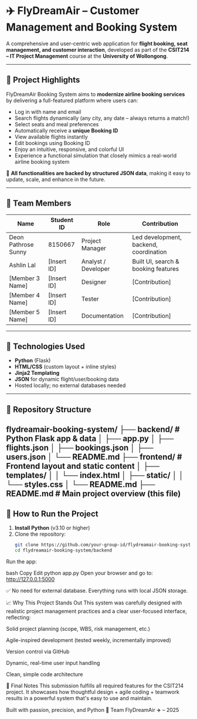 # ✈️ FlyDreamAir – Customer Management and Booking System

A comprehensive and user-centric web application for **flight booking, seat management, and customer interaction**, developed as part of the **CSIT214 – IT Project Management** course at the **University of Wollongong**.

---

## 🌟 Project Highlights

FlyDreamAir Booking System aims to **modernize airline booking services** by delivering a full-featured platform where users can:

- Log in with name and email  
- Search flights dynamically (any city, any date – always returns a match!)  
- Select seats and meal preferences  
- Automatically receive a **unique Booking ID**
- View available flights instantly
- Edit bookings using Booking ID
- Enjoy an intuitive, responsive, and colorful UI  
- Experience a functional simulation that closely mimics a real-world airline booking system

🎯 **All functionalities are backed by structured JSON data**, making it easy to update, scale, and enhance in the future.

---

## 👥 Team Members

| Name                | Student ID | Role               | Contribution             |
|---------------------|------------|--------------------|--------------------------|
| Deon Pathrose Sunny | 8150667    | Project Manager    | Led development, backend, coordination |
| Ashlin Lal          | [Insert ID] | Analyst / Developer | Built UI, search & booking features |
| [Member 3 Name]     | [Insert ID] | Designer           | [Contribution]           |
| [Member 4 Name]     | [Insert ID] | Tester             | [Contribution]           |
| [Member 5 Name]     | [Insert ID] | Documentation      | [Contribution]           |

---

## 🧰 Technologies Used

- **Python** (Flask)
- **HTML/CSS** (custom layout + inline styles)
- **Jinja2 Templating**
- **JSON** for dynamic flight/user/booking data
- Hosted locally; no external databases needed

---

## 📂 Repository Structure

flydreamair-booking-system/
├── backend/ # Python Flask app & data
│ ├── app.py
│ ├── flights.json
│ ├── bookings.json
│ ├── users.json
│ └── README.md
├── frontend/ # Frontend layout and static content
│ ├── templates/
│ │ └── index.html
│ ├── static/
│ │ └── styles.css
│ └── README.md
├── README.md # Main project overview (this file)
---

## 🚀 How to Run the Project

1. **Install Python** (v3.10 or higher)
2. Clone the repository:
   ```bash
   git clone https://github.com/your-group-id/flydreamair-booking-system.git
   cd flydreamair-booking-system/backend
Run the app:

bash
Copy
Edit
python app.py
Open your browser and go to:
http://127.0.0.1:5000

✅ No need for external database. Everything runs with local JSON storage.

📈 Why This Project Stands Out
This system was carefully designed with realistic project management practices and a clear user-focused interface, reflecting:

Solid project planning (scope, WBS, risk management, etc.)

Agile-inspired development (tested weekly, incrementally improved)

Version control via GitHub

Dynamic, real-time user input handling

Clean, simple code architecture

🏁 Final Notes
This submission fulfills all required features for the CSIT214 project. It showcases how thoughtful design + agile coding + teamwork results in a powerful system that's easy to use and maintain.

Built with passion, precision, and Python 🐍
Team FlyDreamAir ✈️ – 2025
